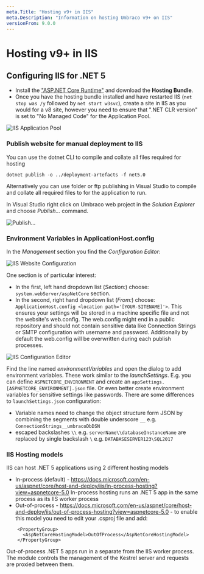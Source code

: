 ```yaml
---
meta.Title: "Hosting v9+ in IIS"
meta.Description: "Information on hosting Umbraco v9+ on IIS"
versionFrom: 9.0.0
---
```


# Hosting v9+ in IIS

## Configuring IIS for .NET 5

- Install the ["ASP.NET Core Runtime"](https://dotnet.microsoft.com/en-us/download/dotnet/5.0) and download the **Hosting Bundle**.
- Once you have the hosting bundle installed and have restarted IIS (`net stop was /y` followed by `net start w3svc`), create a site in IIS as you would for a v8 site, however you need to ensure that ".NET CLR version" is set to "No Managed Code" for the Application Pool.

![IIS Application Pool](images/iis-app-pool-core.png)

### Publish website for manual deployment to IIS

You can use the dotnet CLI to compile and collate all files required for hosting

    dotnet publish -o ../deployment-artefacts -f net5.0

Alternatively you can use folder or ftp publishing in Visual Studio to compile and collate all required files to for the application to run.

In Visual Studio right click on Umbraco web project in the *Solution Explorer* and choose *Publish...* command.

![Publish...](images/contextmenu-publish-command.jpg)

### Environment Variables in ApplicationHost.config

In the *Management* section you find the *Configuration Editor*:

![IIS Website Configuration](images/iis-core-website-config.png)

One section is of particular interest:

- In the first, left hand dropdown list (*Section:*) choose: `system.webServer/aspNetCore` section.
- In the second, right hand dropdown list (*From:*) choose: `ApplicationHost.config <location path='[YOUR-SITENAME]'>`. This ensures your settings will be stored in a machine specific file and not the website's web.config. The web.config might end in a public repository and should not contain sensitive data like Connection Strings or SMTP configuration with username and password. Additionally by default the web.config will be overwritten during each publish processes.

![IIS Configuration Editor](images/iis-environment-variables.png)

Find the line named *environmentVariables* and open the dialog to add environment variables. These work similar to the *launchSettings*. E.g. you can define `ASPNETCORE_ENVIRONMENT` and create an `appSettings.[ASPNETCORE_ENVIRONMENT].json` file. Or even better create environment variables for sensitive settings like passwords. There are some differences to `launchSettings.json` configuration:

- Variable names need to change the object structure form JSON by combining the segments with double underscore `__` e.g. `ConnectionStrings__umbracoDbDSN`
- escaped backslashes `\\` e.g. `serverName\\databaseInstanceName` are replaced by single backslash `\` e.g. `DATABASESERVER123\SQL2017`

### IIS Hosting models

IIS can host .NET 5 applications using 2 different hosting models

- In-process (default) - https://docs.microsoft.com/en-us/aspnet/core/host-and-deploy/iis/in-process-hosting?view=aspnetcore-5.0
In-process hosting runs an .NET 5 app in the same process as its IIS worker process
- Out-of-process - https://docs.microsoft.com/en-us/aspnet/core/host-and-deploy/iis/out-of-process-hosting?view=aspnetcore-5.0 - to enable this model you need to edit your .csproj file and add:

```
    <PropertyGroup>
      <AspNetCoreHostingModel>OutOfProcess</AspNetCoreHostingModel>
    </PropertyGroup>
```

Out-of-process .NET 5 apps run in a separate from the IIS worker process. The module controls the management of the Kestrel server and requests are proxied between them.

